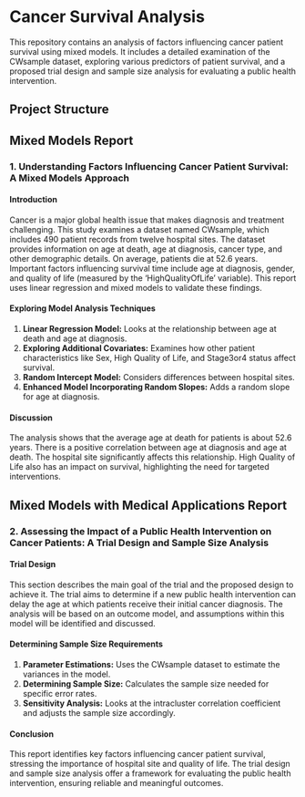 
# Cancer Survival Analysis

This repository contains an analysis of factors influencing cancer patient survival using mixed models. It includes a detailed examination of the CWsample dataset, exploring various predictors of patient survival, and a proposed trial design and sample size analysis for evaluating a public health intervention.

## Project Structure
 ## Mixed Models Report
### 1. Understanding Factors Influencing Cancer Patient Survival: A Mixed Models Approach




#### Introduction

Cancer is a major global health issue that makes diagnosis and treatment challenging. This study examines a dataset named CWsample, which includes 490 patient records from twelve hospital sites. The dataset provides information on age at death, age at diagnosis, cancer type, and other demographic details. On average, patients die at 52.6 years. Important factors influencing survival time include age at diagnosis, gender, and quality of life (measured by the ‘HighQualityOfLife’ variable). This report uses linear regression and mixed models to validate these findings.

#### Exploring Model Analysis Techniques

1. **Linear Regression Model:** Looks at the relationship between age at death and age at diagnosis.
2. **Exploring Additional Covariates:** Examines how other patient characteristics like Sex, High Quality of Life, and Stage3or4 status affect survival.
3. **Random Intercept Model:** Considers differences between hospital sites.
4. **Enhanced Model Incorporating Random Slopes:** Adds a random slope for age at diagnosis.

#### Discussion

The analysis shows that the average age at death for patients is about 52.6 years. There is a positive correlation between age at diagnosis and age at death. The hospital site significantly affects this relationship. High Quality of Life also has an impact on survival, highlighting the need for targeted interventions.
 ## Mixed Models with Medical Applications Report
### 2. Assessing the Impact of a Public Health Intervention on Cancer Patients: A Trial Design and Sample Size Analysis




#### Trial Design

This section describes the main goal of the trial and the proposed design to achieve it. The trial aims to determine if a new public health intervention can delay the age at which patients receive their initial cancer diagnosis. The analysis will be based on an outcome model, and assumptions within this model will be identified and discussed.

#### Determining Sample Size Requirements

1. **Parameter Estimations:** Uses the CWsample dataset to estimate the variances in the model.
2. **Determining Sample Size:** Calculates the sample size needed for specific error rates.
3. **Sensitivity Analysis:** Looks at the intracluster correlation coefficient and adjusts the sample size accordingly.

#### Conclusion

This report identifies key factors influencing cancer patient survival, stressing the importance of hospital site and quality of life. The trial design and sample size analysis offer a framework for evaluating the public health intervention, ensuring reliable and meaningful outcomes.


